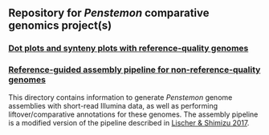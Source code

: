 ## Repository for _Penstemon_ comparative genomics project(s)

### [Dot plots and synteny plots with reference-quality genomes](jcvi_dotplot_synteny/)

### [Reference-guided assembly pipeline for non-reference-quality genomes](refguided_denovo_assembly/)
This directory contains information to generate _Penstemon_ genome assemblies with short-read Illumina data, as well as performing liftover/comparative annotations for these genomes. The assembly pipeline is a modified version of the pipeline described in [Lischer & Shimizu 2017](https://bmcbioinformatics.biomedcentral.com/articles/10.1186/s12859-017-1911-6).